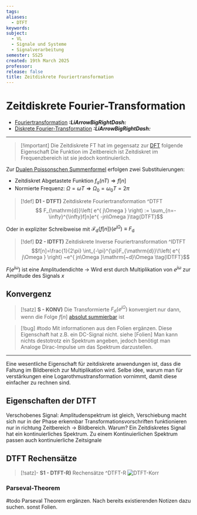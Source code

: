 ```yaml
---
tags: 
aliases:
  - DTFT
keywords: 
subject:
  - VL
  - Signale und Systeme
  - Signalverarbeitung
semester: SS25
created: 19th March 2025
professor: 
release: false
title: Zeitdiskrete Fouriertransformation
---
```

 

# Zeitdiskrete Fourier-Transformation

- [Fouriertransformation](Fouriertransformation.md) ***:LiArrowBigRightDash:***
- [Diskrete Fourier-Transformation](DFT.md) ***:LiArrowBigRightDash:***

---

> [!important] Die Zeitdiskrete FT hat im gegensatz zur [DFT](DFT.md) folgende Eigenschaft
> Die Funktion im Zeitbereich ist Zeitdiskret im Frequenzbereich ist sie jedoch kontinuierlich.

Zur [Dualen Poissonschen Summenformel](Poissonsche%20Summenformel.md#^POIS2) erfolgen zwei Substituierungen:
- Zeitdiskret Abgetastete Funktion $f_{a}(nT) \Rightarrow f[n]$
- Normierte Frequenz: $\Omega=\omega T \Rightarrow \Omega_{0}=\omega_{0}T=2\pi$

> [!def] **D1 - DTFT)** Zeitdiskrete Fouriertransformation ^DTFT
> $$ F_{\mathrm{d}}\left( e^{ j\Omega } \right) := \sum_{n=-\infty}^{\infty}f[n]e^{ -jn\Omega }\tag{DTFT}$$ 

Oder in expliziter Schreibweise mit $\mathcal{F}_{\mathrm{d}}\left\{ f[n] \right\}\left( e^{ j\Omega } \right) \equiv F_{\mathrm{d}}$

> [!def] **D2 - IDTFT)** Zeitdiskrete Inverse Fouriertransformation ^IDTFT
> $$f[n]=\frac{1}{2\pi} \int_{-\pi}^{\pi}F_{\mathrm{d}}\!\left( e^{ j\Omega } \right) ~e^{ jn\Omega }\mathrm{~d}\Omega \tag{IDTFT}$$


$F(e^{ j\omega })$ ist eine Amplitudendichte -> Wird erst durch Multiplikation von $e^{ j\omega }$ zur Amplitude des Signals $x$

## Konvergenz

> [!satz] **S - KONV)** Die Transformierte $F_{\mathrm{d}}\left( e^{ j\Omega } \right)$ konvergiert nur dann, wenn die Folge $f[n]$ [absolut summierbar](../Mathematik/Analysis/Folgen.md#^STFO) ist

> [!bug] #todo Mit informationen aus den Folien ergänzen. Diese Eigenschaft hat z.B. ein DC-Signal nicht. siehe [Folien]
> Man kann nichts destotrotz ein Spektrum angeben, jedoch benötigt man Analoge Dirac-Impulse um das Spektrum darzustellen.

---

Eine wesentliche Eigenschaft für zeitdiskrete anwendungen ist, dass die Faltung im Bildbereich zur Multiplikation wird. 
Selbe idee, warum man für verstärkungen eine Logarothmustransformation vornimmt, damit diese einfacher zu rechnen sind. 
 

## Eigenschaften der DTFT

Verschobenes Signal:
 Amplitudenspektrum ist gleich, Verschiebung macht sich nur in der Phase erkennbar
Transformationsvorschriften funktionieren nur in richtung Zeitbereich -> Bildbereich.
Warum? Ein Zeitdiskretes Signal hat ein kontinuierliches Spektrum. Zu einem Kontinuierlichen Spektrum passen auch kontinuierliche Zeitsignale

## DTFT Rechensätze

> [!satz]- **S1 - DTFT-R)** Rechensätze ^DTFT-R
> ![DTFT-Korr](Korrespondenzen/DTFT-Korr.md#^DTFT-T1)

### Parseval-Theorem

#todo Parseval Theorem ergänzen. Nach bereits existierenden Notizen dazu suchen. sonst Folien.

